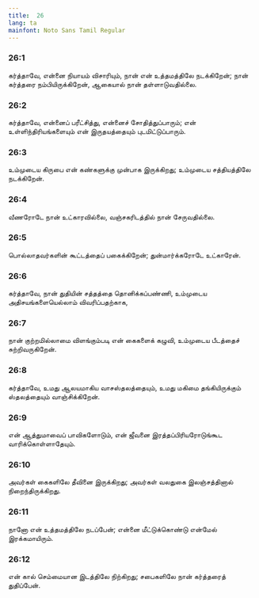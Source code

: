 ```yaml
---
title:  26
lang: ta
mainfont: Noto Sans Tamil Regular
---
```


###  26:1

கர்த்தாவே, என்னை நியாயம் விசாரியும், நான் என் உத்தமத்திலே நடக்கிறேன்; நான் கர்த்தரை நம்பியிருக்கிறேன், ஆகையால் நான் தள்ளாடுவதில்லை.

###  26:2

கர்த்தாவே, என்னைப் பரீட்சித்து, என்னைச் சோதித்துப்பாரும்; என் உள்ளிந்திரியங்களையும் என் இருதயத்தையும் புடமிட்டுப்பாரும்.

###  26:3

உம்முடைய கிருபை என் கண்களுக்கு முன்பாக இருக்கிறது; உம்முடைய சத்தியத்திலே நடக்கிறேன்.

###  26:4

வீணரோடே நான் உட்காரவில்லை, வஞ்சகரிடத்தில் நான் சேருவதில்லை.

###  26:5

பொல்லாதவர்களின் கூட்டத்தைப் பகைக்கிறேன்; துன்மார்க்கரோடே உட்காரேன்.

###  26:6

கர்த்தாவே, நான் துதியின் சத்தத்தை தொனிக்கப்பண்ணி, உம்முடைய அதிசயங்களையெல்லாம் விவரிப்பதற்காக,

###  26:7

நான் குற்றமில்லாமை விளங்கும்படி என் கைகளைக் கழுவி, உம்முடைய பீடத்தைச் சுற்றிவருகிறேன்.

###  26:8

கர்த்தாவே, உமது ஆலயமாகிய வாசஸ்தலத்தையும், உமது மகிமை தங்கியிருக்கும் ஸ்தலத்தையும் வாஞ்சிக்கிறேன்.

###  26:9

என் ஆத்துமாவைப் பாவிகளோடும், என் ஜீவனை இரத்தப்பிரியரோடுங்கூட வாரிக்கொள்ளாதேயும்.

###  26:10

அவர்கள் கைகளிலே தீவினை இருக்கிறது; அவர்கள் வலதுகை இலஞ்சத்தினால் நிறைந்திருக்கிறது.

###  26:11

நானோ என் உத்தமத்திலே நடப்பேன்; என்னை மீட்டுக்கொண்டு என்மேல் இரக்கமாயிரும்.

###  26:12

என் கால் செம்மையான இடத்திலே நிற்கிறது; சபைகளிலே நான் கர்த்தரைத் துதிப்பேன்.

